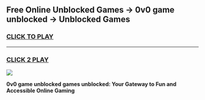 
## Free Online Unblocked Games → 0v0 game unblocked → Unblocked Games
<h3>
<a href="https://premium.freeplayer.one?title=0v0_game_unblocked&ref=21F">CLICK TO PLAY</a></h3>
<hr>

<h3>
<a href="https://premium.freeplayer.one?title=0v0_game_unblocked&ref=21F">CLICK 2 PLAY</a>
  
</h3>

<a href="https://premium.freeplayer.one?title=0v0_game_unblocked&ref=21F/"><img src="https://clearcache.store/games.png"></a>


**0v0 game unblocked games unblocked: Your Gateway to Fun and Accessible Online Gaming**

